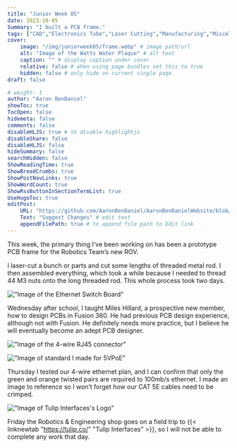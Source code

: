 ```yaml
---
title: "Junior Week 05"
date: 2023-10-05
Summary: "I built a PCB frame."
tags: ["CAD","Electronics Tube","Laser Cutting","Manufacturing","Miscellaneous","PCB Design","Robotics Shop Blog","Sunk Robotics"]
cover:
    image: "/img/juniorweek05/frame.webp" # image path/url
    alt: "Image of the Watts Water Plaque" # alt text
    caption: "" # display caption under cover
    relative: false # when using page bundles set this to true
    hidden: false # only hide on current single page
draft: false

# weight: 1
author: "Aaron BenDaniel"
showToc: true
TocOpen: false
hidemeta: false
comments: false
disableHLJS: true # to disable highlightjs
disableShare: false
disableHLJS: false
hideSummary: false
searchHidden: false
ShowReadingTime: true
ShowBreadCrumbs: true
ShowPostNavLinks: true
ShowWordCount: true
ShowRssButtonInSectionTermList: true
UseHugoToc: true
editPost:
    URL: "https://github.com/AaronBenDaniel/AaronBenDanielWebsite/blob/main/content"
    Text: "Suggest Changes" # edit text
    appendFilePath: true # to append file path to Edit link
---
```


This week, the primary thing I’ve been working on has been a prototype PCB frame for the Robotics Team’s new ROV.

I laser-cut a bunch or parts and cut some lengths of threaded metal rod. I then assembled everything, which took a while because I needed to thread 44 M3 nuts onto the long threaded rod. This whole process took two days.

!["Image of the Ethernet Switch Board"](/img/juniorweek05/switch.png)

Wednesday after school, I taught Miles Hillard, a prospective new member, how to design PCBs in Fusion 360. He had previous PCB design experience, although not with Fusion. He definitely needs more practice, but I believe he will eventually become an adept PCB designer.

!["Image of the 4-wire RJ45 connector"](/img/juniorweek05/rj45.webp)

!["Image of standard I made for 5VPoE"](/img/juniorweek05/standard.png)

Thursday I tested our 4-wire ethernet plan, and I can confirm that only the green and orange twisted pairs are required to 100mb/s ethernet. I made an image to reference so I won’t forget how our CAT 5E cables need to be crimped.

!["Image of Tulip Interfaces's Logo"](/img/juniorweek05/tulip.png)

Friday the Robotics & Engineering shop goes on a field trip to {{< linknewtab "https://tulip.co/" "Tulip Interfaces" >}}, so I will not be able to complete any work that day.